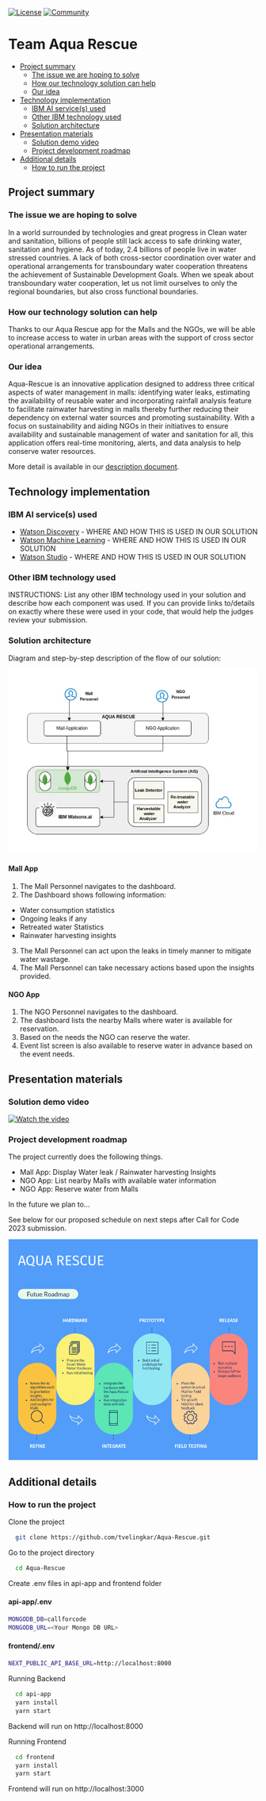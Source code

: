 [![License](https://img.shields.io/badge/License-Apache2-blue.svg)](https://www.apache.org/licenses/LICENSE-2.0) [![Community](https://img.shields.io/badge/Join-Community-blue)](https://developer.ibm.com/callforcode/solutions/projects/get-started/)

# Team Aqua Rescue

- [Project summary](#project-summary)
  - [The issue we are hoping to solve](#the-issue-we-are-hoping-to-solve)
  - [How our technology solution can help](#how-our-technology-solution-can-help)
  - [Our idea](#our-idea)
- [Technology implementation](#technology-implementation)
  - [IBM AI service(s) used](#ibm-ai-services-used)
  - [Other IBM technology used](#other-ibm-technology-used)
  - [Solution architecture](#solution-architecture)
- [Presentation materials](#presentation-materials)
  - [Solution demo video](#solution-demo-video)
  - [Project development roadmap](#project-development-roadmap)
- [Additional details](#additional-details)
  - [How to run the project](#how-to-run-the-project)

## Project summary

### The issue we are hoping to solve

In a world surrounded by technologies and great progress in Clean water and sanitation, billions of people still lack access to safe drinking water, sanitation and hygiene.
As of today, 2.4 billions of people live in water stressed countries.
A lack of both cross-sector coordination over water and operational arrangements for transboundary water cooperation threatens the achievement of Sustainable Development Goals. When we speak about transboundary water cooperation, let us not limit ourselves to only the regional boundaries, but also cross functional boundaries.

### How our technology solution can help

Thanks to our Aqua Rescue app for the Malls and the NGOs, we will be able to increase access to water in urban areas with the support of cross sector operational arrangements.

### Our idea

Aqua-Rescue is an innovative application designed to address three critical aspects of water management in malls: identifying water leaks, estimating the availability of reusable water and incorporating rainfall analysis feature to facilitate rainwater harvesting in malls thereby further reducing their dependency on external water sources and promoting sustainability. With a focus on sustainability and aiding NGOs in their initiatives to ensure availability and sustainable management of water and sanitation for all, this application offers real-time monitoring, alerts, and data analysis to help conserve water resources.

More detail is available in our [description document](./docs/DESCRIPTION.md).

## Technology implementation

### IBM AI service(s) used

- [Watson Discovery](https://cloud.ibm.com/catalog/services/watson-discovery) - WHERE AND HOW THIS IS USED IN OUR SOLUTION
- [Watson Machine Learning](https://cloud.ibm.com/catalog/services/watson-machine-learning) - WHERE AND HOW THIS IS USED IN OUR SOLUTION
- [Watson Studio](https://cloud.ibm.com/catalog/services/watson-studio) - WHERE AND HOW THIS IS USED IN OUR SOLUTION

### Other IBM technology used

INSTRUCTIONS: List any other IBM technology used in your solution and describe how each component was used. If you can provide links to/details on exactly where these were used in your code, that would help the judges review your submission.

### Solution architecture

Diagram and step-by-step description of the flow of our solution:

![Architecture](https://raw.githubusercontent.com/tvelingkar/Aqua-Rescue/main/images/architecture.jpg)

#### Mall App
1. The Mall Personnel navigates to the dashboard.
2. The Dashboard shows following information:
  - Water consumption statistics
  - Ongoing leaks if any
  - Retreated water Statistics
  - Rainwater harvesting insights
3. The Mall Personnel can act upon the leaks in timely manner to mitigate water wastage.
4. The Mall Personnel can take necessary actions based upon the insights provided.

#### NGO App
1. The NGO Personnel navigates to the dashboard.
2. The dashboard lists the nearby Malls where water is available for reservation.
3. Based on the needs the NGO can reserve the water.
4. Event list screen is also available to reserve water in advance based on the event needs.

## Presentation materials

### Solution demo video

[![Watch the video](https://raw.githubusercontent.com/Liquid-Prep/Liquid-Prep/main/images/readme/IBM-interview-video-image.png)](https://youtu.be/vOgCOoy_Bx0)

### Project development roadmap

The project currently does the following things.

- Mall App: Display Water leak / Rainwater harvesting Insights
- NGO App: List nearby Malls with available water information
- NGO App: Reserve water from Malls

In the future we plan to...

See below for our proposed schedule on next steps after Call for Code 2023 submission.

![Roadmap](./images/roadmap.png)


## Additional details

### How to run the project

Clone the project

```bash
  git clone https://github.com/tvelingkar/Aqua-Rescue.git
```

Go to the project directory

```bash
  cd Aqua-Rescue
```

Create .env files in api-app and frontend folder

#### api-app/.env

```bash
MONGODB_DB=callforcode
MONGODB_URL=<Your Mongo DB URL>
```

#### frontend/.env

```bash
NEXT_PUBLIC_API_BASE_URL=http://localhost:8000
```

Running Backend

```bash
  cd api-app
  yarn install
  yarn start
```

Backend will run on http://localhost:8000

Running Frontend

```bash
  cd frontend
  yarn install
  yarn start
```
Frontend will run on http://localhost:3000
